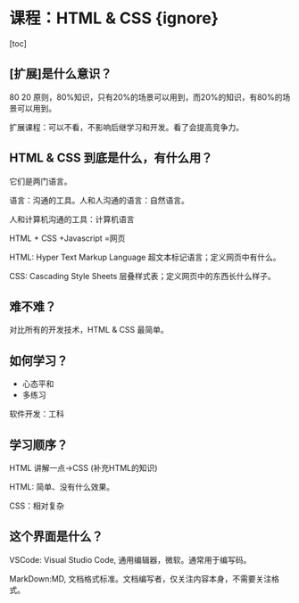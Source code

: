 # 课程：HTML & CSS {ignore}

[toc]


## [扩展]是什么意识？

80 20 原则，80%知识，只有20%的场景可以用到，而20%的知识，有80%的场景可以用到。

扩展课程：可以不看，不影响后继学习和开发。看了会提高竞争力。

## HTML & CSS 到底是什么，有什么用？

它们是两门语言。

语言：沟通的工具。人和人沟通的语言：自然语言。

人和计算机沟通的工具：计算机语言

HTML + CSS +Javascript =网页

HTML: Hyper Text Markup Language 超文本标记语言；定义网页中有什么。

CSS: Cascading Style Sheets 层叠样式表；定义网页中的东西长什么样子。

## 难不难？

对比所有的开发技术，HTML & CSS 最简单。

## 如何学习？

- 心态平和
- 多练习

软件开发：工科

## 学习顺序？

HTML 讲解一点->CSS (补充HTML的知识)

HTML: 简单、没有什么效果。

CSS：相对复杂

## 这个界面是什么？

VSCode: Visual Studio Code, 通用编辑器，微软。通常用于编写码。

MarkDown:MD, 文档格式标准。文档编写者，仅关注内容本身，不需要关注格式。